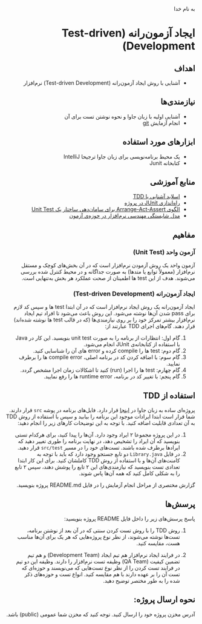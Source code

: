 <div dir="rtl">

به نام خدا

# ایجاد آزمون‌رانه (Test-driven Development)

## اهداف 
- آشنایی با روش ایجاد آزمون‌رانه (Test-driven Development) نرم‌افزار

## نیازمندی‌ها
- آشنایی اولیه با زبان جاوا و نحوه نوشتن تست برای آن
- انجام آزمایش [git](https://github.com/ssc-public/Software-Engineering-Lab/blob/main/instructions/git.md)

## ابزارهای مورد استفاده
- یک محیط برنامه‌نویسی برای زبان جاوا ترجیحا IntelliJ
- کتابخانه Junit

## منابع آموزشی
- [اسلاید آشنایی با TDD](https://github.com/ssc-public/Software-Engineering-Lab/raw/main/resources/TDD/An-Introduction-To-TDD.pptx)
- [راه‌اندازی JUnit در پروژه](https://www.jetbrains.com/help/idea/junit.html)
- [الگوی Arrange-Act-Assert برای سامان‌دهی ساختار یک Unit Test](https://java-design-patterns.com/patterns/arrange-act-assert/)
- [مدل شایستگی مهندسی نرم‌افزار در حوزه‌ی آزمون](https://docs.google.com/spreadsheets/d/1MeBzWbmPpv4FWnpn1GmzHOLP8Sl4F2d11Zb_rYz9HVo/edit?usp=sharing)

## مفاهیم

### آزمون واحد (Unit Test)
آزمون واحد یک روش آزمودن نرم‌افزار است که در آن بخش‌های کوچک و مستقل نرم‌افزار (معمولاً توابع یا متدها) به صورت جداگانه و در محیط کنترل شده بررسی می‌شوند. هدف از این test ها اطمینان از صحت عملکرد هر بخش به‌تنهایی است.

### ایجاد ‌آزمون‌رانه (Test-driven Development)
ایجاد آزمون‌رانه یک روش ایجاد نرم‌افزار است که در آن ابتدا test ها و سپس کد لازم برای pass شدن آن‌ها نوشته می‌شود. این روش باعث می‌شود تا افراد تیم ایجاد نرم‌افزار بیشتر تمرکز خود را بر روی نیازمندی‌ها (که در قالب test ها نوشته شده‌اند) قرار دهند. گام‌های اجرای TDD عبارتند از:

1. گام اول: انتظارات از برنامه را به صورت unit test بنویسید. این کار در Java با استفاده از کتابخانه‌ی JUnit انجام می‌شود.
3. گام دوم: test ها را compile کرده و error های آن را شناسایی کنید.
4. گام سوم: با اضافه کردن کد در برنامه اصلی، compile error ها را برطرف نمایید.
5. گام چهارم: test ها را اجرا (run) کنید تا اشکالات زمان اجرا مشخص گردد.
6. گام پنجم: با تغییر کد در برنامه، runtime error ها را رفع نمایید.

## استفاده از TDD
پروژه‌ای ساده به زبان جاوا در 
[اینجا](../../base-projects/library)
قرار دارد. فایل‌های برنامه در پوشه
`src`
قرار دارند. شما قرار است ابتدا ایرادات موجود این برنامه را بیابید و سپس با استفاده از روش
TDD
به آن تعدادی قابلیت اضافه کنید.
با توجه به این توضیحات کارهای زیر را انجام دهید:

1. در این پروژه مجموعا ۲ ایراد وجود دارد. آن‌ها را پیدا کنید، برای هرکدام تستی بنویسید که آن ایراد را تشخیص دهد، در نهایت برنامه را طوری تغییر دهید که ایرادها برطرف شده باشند. تست‌های خود را در مسیر
`src/test`
قرار دهید.
1. در فایل
`Library.java`
دو تابع جستجو وجود دارد که باید با توجه به کامنت‌های آن‌ها و با استفاده از روش 
TDD
کاملشان کنید. برای این کار ابتدا تعدادی تست بنویسید که نیازمندی‌های این ۲ تابع را پوشش دهند، سپس ۲ تابع را به شکلی کامل کنید که همه آن‌ها پاس شوند.

گزارش مختصری از مراحل انجام آزمایش را در فایل README.md پروژه بنویسید.

## پرسش‌ها
پاسخ پرسش‌های زیر را داخل فایل README پروژه بنویسید:
1. روش
TDD
را با روش تست کردن سنتی که در آن بعد از نوشتن برنامه، تست‌ها نوشته می‌شوند، از نظر 
نوع پروژه‌هایی
 که هر یک برای آن‌ها مناسب هست، مقایسه کنید.

1. در فرایند ایجاد نرم‌افزار هم تیم ایجاد
(Development Team)
و هم تیم تضمین کیفیت
(QA Team)
وظیفه تست نرم‌افزار را دارند. وظیفه این دو تیم در فرایند تست کردن را از نظر 
نوع تست‌هایی که می‌نویسند
 و 
حوزه‌ای که تست آن را بر عهده دارند
با هم مقایسه کنید. انواع تست و حوزه‌های ذکر شده را به طور مختصر توضیح دهید.

## نحوه ارسال پروژه:
آدرس مخزن پروژه خود را ارسال کنید. توجه کنید که مخزن شما عمومی (public) باشد.

</div>
